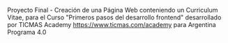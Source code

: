Proyecto Final - Creación de una Página Web conteniendo un Curriculum Vitae, para el Curso "Primeros pasos del desarrollo frontend" desarrollado por TICMAS Academy https://www.ticmas.com/academy para Argentina Programa 4.0
